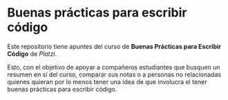 # Buenas prácticas para escribir código

Este repositorio tiene apuntes del curso de **Buenas Prácticas para Escribir Código** de *Platzi*.

Esto, con el objetivo de apoyar a compañeros estudiantes que busquen un resumen en sí del curso, comparar sus notas o a personas no relacionadas quienes quieran por lo menos tener una idea de que involucra el tener buenas prácticas para escribir código.
